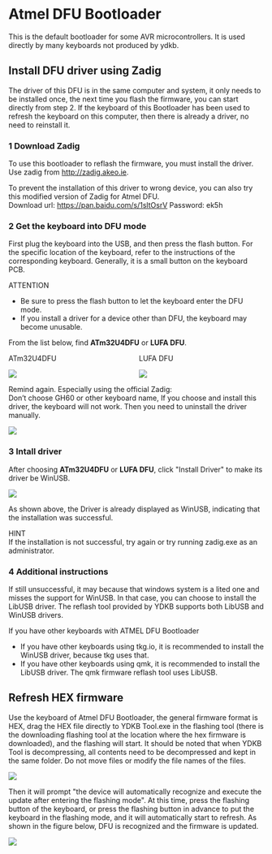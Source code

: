 # Atmel DFU Bootloader

This is the default bootloader for some AVR microcontrollers. It is used directly by many keyboards not produced by ydkb.


## Install DFU driver using Zadig

The driver of this DFU is in the same computer and system, it only needs to be installed once, the next time you flash the firmware, you can start directly from step 2. If the keyboard of this Bootloader has been used to refresh the keyboard on this computer, then there is already a driver, no need to reinstall it.

### 1 Download Zadig

To use this bootloader to reflash the firmware, you must install the driver. Use zadig from http://zadig.akeo.ie. 

To prevent the installation of this driver to wrong device, you can also try this modified version of Zadig for Atmel DFU.  
Download url: https://pan.baidu.com/s/1sltOsrV Password: ek5h

### 2 Get the keyboard into DFU mode

First plug the keyboard into the USB, and then press the flash button. For the specific location of the keyboard, refer to the instructions of the corresponding keyboard. Generally, it is a small button on the keyboard PCB.

<html><div class="attention"> 
<subtitle>ATTENTION</subtitle>
<ul><li>Be sure to press the flash button to let the keyboard enter the DFU mode.</li>
<li>If you install a driver for a device other than DFU, the keyboard may become unusable.</ul>
</div></html>


From the list below, find **ATm32U4DFU** or **LUFA DFU**. 

<html>
<two_col>
<div style="float:left;width:48%;">
<col_h5>ATm32U4DFU</col_h5>

![](assets/atmel_dfu_01.png?)
</div>
<div style="float:left;width:3%;">&nbsp;</div>
<div style="float:left;width:48%;">
<col_h5>LUFA DFU</col_h5>

![](assets/atmel_dfu_lufa_01.png?)
</div>
</two_col>
<div style="clear:both;"></div>
</html>

<html><div class="attention"> 
<subtitle>Remind again. Especially using the official Zadig: </subtitle>
<br>Don’t choose GH60 or other keyboard name</font></html>, If you choose and install this driver, the keyboard will not work. Then you need to uninstall the driver manually.
</div></html>

![](assets/atmel_dfu_02.png?)


### 3 Intall driver

After choosing **ATm32U4DFU** or **LUFA DFU**, click "Install Driver" to make its driver be WinUSB.

![](assets/atmel_dfu_03.png?)

As shown above, the Driver is already displayed as WinUSB, indicating that the installation was successful. 

<html><div class="hint"> 
<subtitle>HINT</subtitle>
<br>If the installation is not successful, try again or try running zadig.exe as an administrator.
</div></html>

### 4 Additional instructions

If still unsuccessful, it may because that windows system is a lited one and misses the support for WinUSB. In that case, you can choose to install the LibUSB driver. The reflash tool provided by YDKB supports both LibUSB and WinUSB drivers.

<html><div class="hint"> 
<subtitle>If you have other keyboards with ATMEL DFU Bootloader</subtitle>
<ul><li>If you have other keyboards using tkg.io, it is recommended to install the WinUSB driver, because tkg uses that. </li>
<li>If you have other keyboards using qmk, it is recommended to install the LibUSB driver. The qmk firmware reflash tool uses LibUSB.</ul>
</div></html>

## Refresh HEX firmware

Use the keyboard of Atmel DFU Bootloader, the general firmware format is HEX, drag the HEX file directly to YDKB Tool.exe in the flashing tool (there is the downloading flashing tool at the location where the hex firmware is downloaded), and the flashing will start. It should be noted that when YDKB Tool is decompressing, all contents need to be decompressed and kept in the same folder. Do not move files or modify the file names of the files.

<div style="width: 600px">

![](assets/dfu_reflash_01.png?600)
</div>

Then it will prompt "the device will automatically recognize and execute the update after entering the flashing mode". At this time, press the flashing button of the keyboard, or press the flashing button in advance to put the keyboard in the flashing mode, and it will automatically start to refresh. As shown in the figure below, DFU is recognized and the firmware is updated.

<div style="width: 600px">

![](assets/dfu_reflash_02.png?600)
</div>

